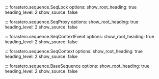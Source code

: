 ::: forastero.sequence.SeqLock
    options:
      show_root_heading: true
      heading_level: 2
      show_source: false

::: forastero.sequence.SeqProxy
    options:
      show_root_heading: true
      heading_level: 2
      show_source: false

::: forastero.sequence.SeqContextEvent
    options:
      show_root_heading: true
      heading_level: 2
      show_source: false

::: forastero.sequence.SeqContext
    options:
      show_root_heading: true
      heading_level: 2
      show_source: false

::: forastero.sequence.BaseSequence
    options:
      show_root_heading: true
      heading_level: 2
      show_source: false
